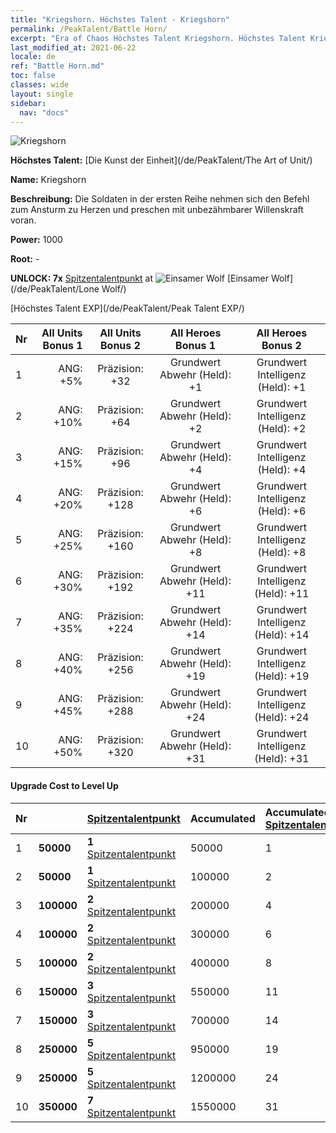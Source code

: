 ```yaml
---
title: "Kriegshorn. Höchstes Talent - Kriegshorn"
permalink: /PeakTalent/Battle Horn/
excerpt: "Era of Chaos Höchstes Talent Kriegshorn. Höchstes Talent Kriegshorn. Kriegshorn"
last_modified_at: 2021-06-22
locale: de
ref: "Battle Horn.md"
toc: false
classes: wide
layout: single
sidebar:
  nav: "docs"
---
```


  ![Kriegshorn](/images/pt/talent_2004.png)

  **Höchstes Talent:** [Die Kunst der Einheit](/de/PeakTalent/The Art of Unit/)

  **Name:** Kriegshorn

  **Beschreibung:** Die Soldaten in der ersten Reihe nehmen sich den Befehl zum Ansturm zu Herzen und preschen mit unbezähmbarer Willenskraft voran.

  **Power:** 1000

  **Root:** -

  **UNLOCK: 7x** [Spitzentalentpunkt](/ItemsDE/con_934/) at ![Einsamer Wolf](/images/pt/talent_2001.png) [Einsamer Wolf](/de/PeakTalent/Lone Wolf/)

  [Höchstes Talent EXP](/de/PeakTalent/Peak Talent EXP/)

  | Nr | All Units Bonus 1 | All Units Bonus 2 | All Heroes Bonus 1 | All Heroes Bonus 2 |
  |:---|--------------:|:-------------:|:-------------:|:-------------:|
  | 1 | ANG: +5% | Präzision: +32 | Grundwert Abwehr (Held): +1 | Grundwert Intelligenz (Held): +1 |
  | 2 | ANG: +10% | Präzision: +64 | Grundwert Abwehr (Held): +2 | Grundwert Intelligenz (Held): +2 |
  | 3 | ANG: +15% | Präzision: +96 | Grundwert Abwehr (Held): +4 | Grundwert Intelligenz (Held): +4 |
  | 4 | ANG: +20% | Präzision: +128 | Grundwert Abwehr (Held): +6 | Grundwert Intelligenz (Held): +6 |
  | 5 | ANG: +25% | Präzision: +160 | Grundwert Abwehr (Held): +8 | Grundwert Intelligenz (Held): +8 |
  | 6 | ANG: +30% | Präzision: +192 | Grundwert Abwehr (Held): +11 | Grundwert Intelligenz (Held): +11 |
  | 7 | ANG: +35% | Präzision: +224 | Grundwert Abwehr (Held): +14 | Grundwert Intelligenz (Held): +14 |
  | 8 | ANG: +40% | Präzision: +256 | Grundwert Abwehr (Held): +19 | Grundwert Intelligenz (Held): +19 |
  | 9 | ANG: +45% | Präzision: +288 | Grundwert Abwehr (Held): +24 | Grundwert Intelligenz (Held): +24 |
  | 10 | ANG: +50% | Präzision: +320 | Grundwert Abwehr (Held): +31 | Grundwert Intelligenz (Held): +31 |


#### Upgrade Cost to Level Up

  | Nr | <i class="fas fa-coins"/> | [Spitzentalentpunkt](/ItemsDE/con_934/) | Accumulated <i class="fas fa-coins"/> | Accumulated [Spitzentalentpunkt](/ItemsDE/con_934/) |
  |:---|:--------------|:-------------|:-------------|:-------------|
  | 1 | **50000** | **1** [Spitzentalentpunkt](/ItemsDE/con_934/) | 50000 | 1 |
  | 2 | **50000** | **1** [Spitzentalentpunkt](/ItemsDE/con_934/) | 100000 | 2 |
  | 3 | **100000** | **2** [Spitzentalentpunkt](/ItemsDE/con_934/) | 200000 | 4 |
  | 4 | **100000** | **2** [Spitzentalentpunkt](/ItemsDE/con_934/) | 300000 | 6 |
  | 5 | **100000** | **2** [Spitzentalentpunkt](/ItemsDE/con_934/) | 400000 | 8 |
  | 6 | **150000** | **3** [Spitzentalentpunkt](/ItemsDE/con_934/) | 550000 | 11 |
  | 7 | **150000** | **3** [Spitzentalentpunkt](/ItemsDE/con_934/) | 700000 | 14 |
  | 8 | **250000** | **5** [Spitzentalentpunkt](/ItemsDE/con_934/) | 950000 | 19 |
  | 9 | **250000** | **5** [Spitzentalentpunkt](/ItemsDE/con_934/) | 1200000 | 24 |
  | 10 | **350000** | **7** [Spitzentalentpunkt](/ItemsDE/con_934/) | 1550000 | 31 |
